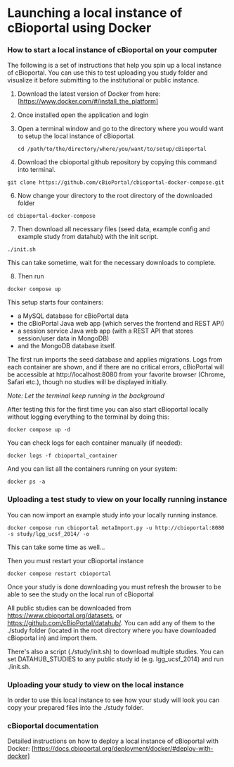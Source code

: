 # Launching a local instance of cBioportal using Docker

### How to start a local instance of cBioportal on your computer

The following is a set of instructions that help you spin up a local instance of cBioportal. 
You can use this to test uploading you study folder and visualize it before submitting to the institutional or public instance.

1. Download the latest version of Docker from here: [https://www.docker.com/#/install_the_platform]

2. Once installed open the application and login

3. Open a terminal window and go to the directory where you would want to setup the local instance of cBioportal.
   ```
   cd /path/to/the/directory/where/you/want/to/setup/cBioportal
   ```

5. Download the cbioportal github repository by copying this command into terminal.

```
git clone https://github.com/cBioPortal/cbioportal-docker-compose.git
```

6. Now change your directory  to the root directory of the downloaded folder
```
cd cbioportal-docker-compose
```
7. Then download all necessary files (seed data, example config and example study from datahub) with the init script.
```
./init.sh

```

This can take sometime, wait for the necessary downloads to complete.

8. Then run
```
docker compose up

```

This setup starts four containers: 
- a MySQL database for cBioPortal data
- the cBioPortal Java web app (which serves the frontend and REST API)
- a session service Java web app (with a REST API that stores session/user data in MongoDB)
- and the MongoDB database itself.

The first run imports the seed database and applies migrations. 
Logs from each container are shown, and if there are no critical errors, cBioPortal will be accessible at http://localhost:8080 from your favorite browser (Chrome, Safari etc.), though no studies will be displayed initially.

_Note: Let the terminal keep running in the background_

After testing this for the first time you can also start cBioportal locally without logging everything to the terminal by doing this:
```
docker compose up -d

```

You can check logs for each container manually (if needed):
```
docker logs -f cbioportal_container
```

And you can list all the containers running on your system:

```
docker ps -a
```

### Uploading a test study to view on your locally running instance 

You can now import an example study into your locally running instance. 
```
docker compose run cbioportal metaImport.py -u http://cbioportal:8080 -s study/lgg_ucsf_2014/ -o
```

This can take some time as well...

Then you must restart your cBioportal instance 
```
docker compose restart cbioportal
```
Once your study is done downloading you must refresh the browser to be able to see the study on the local run of cBioportal

All public studies can be downloaded from https://www.cbioportal.org/datasets, or https://github.com/cBioPortal/datahub/.
You can add any of them to the ./study folder (located in the root directory where you have downloaded cBioportal in) and import them. 

There's also a script (./study/init.sh) to download multiple studies. 
You can set DATAHUB_STUDIES to any public study id (e.g. lgg_ucsf_2014) and run ./init.sh.

### Uploading your study to view on the local instance 

In order to use this local instance to see how your study will look you can copy your prepared files into the ./study folder.



### cBioportal documentation

Detailed instructions on how to deploy a local instance of cBioportal with Docker: [https://docs.cbioportal.org/deployment/docker/#deploy-with-docker]
